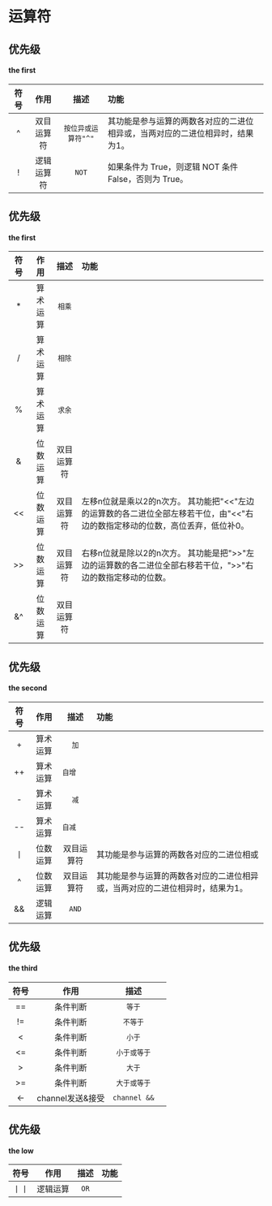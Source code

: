 # 运算符
## 优先级
#### the first

| 符号 | 作用 | 描述 | 功能 |
| :----: | :----: | :----: | :---- |
|  ^  | 双目运算符 | `按位异或运算符"^"` |其功能是参与运算的两数各对应的二进位相异或，当两对应的二进位相异时，结果为1。|
| !   | 逻辑运算符 | `NOT` |如果条件为 True，则逻辑 NOT 条件 False，否则为 True。|


## 优先级
#### the first

| 符号 | 作用 | 描述 | 功能 |
| :----: | :----: | :----: | :---- |
|  *  | 算术运算 | `相乘` ||
|  /  | 算术运算 | `相除` ||
|  %  | 算术运算 | `求余` ||
|  & | 位数运算 | 双目运算符 ||
| << | 位数运算 | 双目运算符 |左移n位就是乘以2的n次方。 其功能把"<<"左边的运算数的各二进位全部左移若干位，由"<<"右边的数指定移动的位数，高位丢弃，低位补0。|
| >> | 位数运算 | 双目运算符 |右移n位就是除以2的n次方。 其功能是把">>"左边的运算数的各二进位全部右移若干位，">>"右边的数指定移动的位数。|
| &^ | 位数运算 | 双目运算符 ||

## 优先级   
#### the second
| 符号 | 作用 | 描述 |功能 |
| :----: | :----: | :----: | :---- |
| +  | 算术运算 | `加` ||
| ++ | 算术运算 | `自增	` ||
| -  | 算术运算 | `减` ||
| -- | 算术运算 | `自减	` ||
| 丨 | 位数运算 | 双目运算符 | 其功能是参与运算的两数各对应的二进位相或|
| ^  | 位数运算 | 双目运算符 | 其功能是参与运算的两数各对应的二进位相异或，当两对应的二进位相异时，结果为1。|
|  && | 逻辑运算 | `AND` ||


## 优先级
#### the third
| 符号 | 作用 | 描述 ||
| :----: | :----: | :----: |:---- |
| == | 条件判断 | `等于` ||
| != | 条件判断 | `不等于` ||
| <  | 条件判断 | `小于` ||
| <= | 条件判断 | `小于或等于` ||
| >  | 条件判断 | `大于` ||
| >= | 条件判断 | `大于或等于` ||
| <- | channel发送&接受 | `channel &&` ||


## 优先级
#### the low
| 符号 | 作用 | 描述 |功能 |
| :----: | :----: | :----: |:---- |
| 丨丨 | 逻辑运算 | `OR` | |

